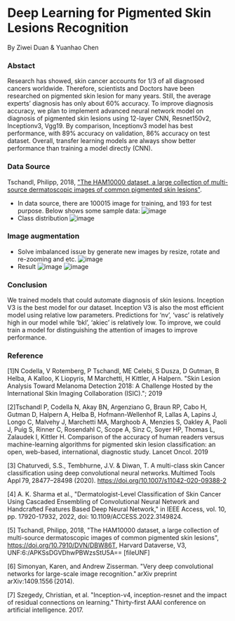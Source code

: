 # Deep Learning for Pigmented Skin Lesions Recognition
By Ziwei Duan & Yuanhao Chen
### Abstact
Research has showed, skin cancer accounts for 1/3 of all diagnosed cancers worldwide. Therefore, scientists and Doctors have been researched on pigmented skin lesion for many years. Still, the average experts’ diagnosis has only about 60% accuracy. To improve diagnosis accuracy, we plan to implement advanced neural network model on diagnosis of pigmented skin lesions using 12-layer CNN, Resnet150v2, Inceptionv3, Vgg19. By comparison, Inceptionv3 model has best performance, with 89% accuracy on validation, 86% accuracy on test dataset. Overall, transfer learning models are always show better performance than training a model directly (CNN).

### Data Source
Tschandl, Philipp, 2018, ["The HAM10000 dataset, a large collection of multi-source dermatoscopic images of common pigmented skin lesions"](https://dataverse.harvard.edu/dataset.xhtml?persistentId=doi:10.7910/DVN/DBW86T).      
- In data source, there are 100015 image for training, and 193 for test purpose. Below shows some sample data:
![image](https://user-images.githubusercontent.com/64514218/188054112-d9963a5d-2cf1-469c-9caf-e33892a2979a.png)
- Class distribution
![image](https://user-images.githubusercontent.com/64514218/188054290-59319c77-cc9b-43d2-bf45-eaa80e4aba39.png)
### Image augmentation
- Solve imbalanced issue by generate new images by resize, rotate and re-zooming and etc.
![image](https://user-images.githubusercontent.com/64514218/188054590-d01cf2ed-849a-4998-8e61-b32554a09a4c.png)
- Result
![image](https://user-images.githubusercontent.com/64514218/188054827-bb988585-be89-4c5c-9f44-dd9155158447.png)
![image](https://user-images.githubusercontent.com/64514218/188054836-06c34e24-5095-48ab-99c2-91f43820a966.png)
### Conclusion
We trained models that could automate diagnosis of skin lesions. Inception V3 is the best model for our dataset. Inception V3 is also the most efficient model using relative low parameters. Predictions for ‘nv’, ‘vasc’ is relatively high in our model while ‘bkl’, ‘akiec’ is relatively low. To improve, we could train a model for distinguishing the attention of images to improve performance.     
### Reference
[1]N Codella, V Rotemberg, P Tschandl, ME Celebi, S Dusza, D Gutman, B Helba, A Kalloo, K Liopyris, M Marchetti, H Kittler, A Halpern. "Skin Lesion Analysis Toward Melanoma Detection 2018: A Challenge Hosted by the International Skin Imaging Collaboration (ISIC)."; 2019   

[2]Tschandl P, Codella N, Akay BN, Argenziano G, Braun RP, Cabo H, Gutman D, Halpern A, Helba B, Hofmann-Wellenhof R, Lallas A, Lapins J, Longo C, Malvehy J, Marchetti MA, Marghoob A, Menzies S, Oakley A, Paoli J, Puig S, Rinner C, Rosendahl C, Scope A, Sinz C, Soyer HP, Thomas L, Zalaudek I, Kittler H. Comparison of the accuracy of human readers versus machine-learning algorithms for pigmented skin lesion classification: an open, web-based, international, diagnostic study. Lancet Oncol. 2019 

[3] Chaturvedi, S.S., Tembhurne, J.V. & Diwan, T. A multi-class skin Cancer classification using deep convolutional neural networks. Multimed Tools Appl 79, 28477–28498 (2020). https://doi.org/10.1007/s11042-020-09388-2 

[4] A. K. Sharma et al., "Dermatologist-Level Classification of Skin Cancer Using Cascaded Ensembling of Convolutional Neural Network and Handcrafted Features Based Deep Neural Network," in IEEE Access, vol. 10, pp. 17920-17932, 2022, doi: 10.1109/ACCESS.2022.3149824. 

[5] Tschandl, Philipp, 2018, "The HAM10000 dataset, a large collection of multi-source dermatoscopic images of common pigmented skin lesions", https://doi.org/10.7910/DVN/DBW86T, Harvard Dataverse, V3, UNF:6:/APKSsDGVDhwPBWzsStU5A== [fileUNF] 

[6] Simonyan, Karen, and Andrew Zisserman. "Very deep convolutional networks for large-scale image recognition." arXiv preprint arXiv:1409.1556 (2014). 

[7] Szegedy, Christian, et al. "Inception-v4, inception-resnet and the impact of residual connections on learning." Thirty-first AAAI conference on artificial intelligence. 2017. 
